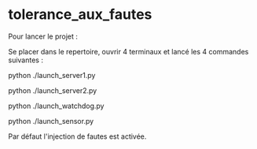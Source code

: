 # tolerance_aux_fautes

Pour lancer le projet :

Se placer dans le repertoire, ouvrir 4 terminaux et lancé les 4 commandes suivantes :

python ./launch_server1.py

python ./launch_server2.py

python ./launch_watchdog.py

python ./launch_sensor.py

Par défaut l'injection de fautes est activée.
